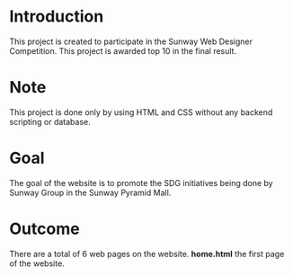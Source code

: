 # Introduction
This project is created to participate in the Sunway Web Designer Competition.
This project is awarded top 10 in the final result.

# Note
This project is done only by using HTML and CSS without any backend scripting or database.

# Goal
The goal of the website is to promote the SDG initiatives being done by Sunway Group in the Sunway Pyramid Mall.

# Outcome
There are a total of 6 web pages on the website.
__home.html__ the first page of the website.
